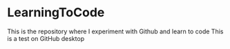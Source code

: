 # LearningToCode
This is the repository where I experiment with Github and learn to code
This is a test on GitHub desktop
